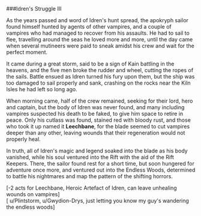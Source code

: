 ###Idren's Struggle III      

As the years passed and word of Idren's hunt spread, the apokryph sailor found himself hunted by agents of other vampires, and a couple of vampires who had managed to recover from his assaults. He had to sail to flee, travelling around the seas he loved more and more, until the day came when several mutineers were paid to sneak amidst his crew and wait for the perfect moment.      

It came during a great storm, said to be a sign of Kain battling in the heavens, and the five men broke the rudder and wheel, cutting the ropes of the sails. Battle ensued as Idren turned his fury upon them, but the ship was too damaged to sail properly and sank, crashing on the rocks near the Kiln Isles he had left so long ago.    

When morning came, half of the crew remained, seeking for their lord, hero and captain, but the body of Idren was never found, and many including vampires suspected his death to be faked, to give him space to retire in peace. Only his cutlass was found, stained red with bloody rust, and those who took it up named it **Leechbane**, for the blade seemed to cut vampires deeper than any other, leaving wounds that their regeneration would not properly heal.     

In truth, all of Idren's magic and legend soaked into the blade as his body vanished, while his soul ventured into the Rift with the aid of the Rift Keepers. There, the sailor found rest for a short time, but soon hungered for adventure once more, and ventured out into the Endless Woods, determined to battle his nightmares and map the pattern of the shifting horrors.     

[-2 acts for Leechbane, Heroic Artefact of Idren, can leave unhealing wounds on vampires]     
[ u/Plintstorm, u/Gwydion-Drys, just letting you know my guy's wandering the endless woods]